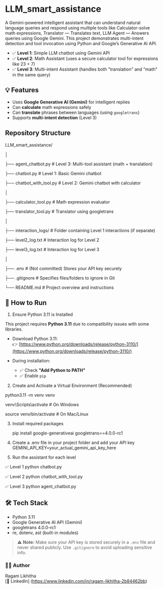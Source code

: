 # LLM_smart_assistance
A Gemini-powered intelligent assistant that can understand natural language queries and respond using multiple tools like Calculator-solve math expressions, Translator — Translates text, LLM Agent — Answers queries using Google Gemini.  This project demonstrates multi-intent detection and tool invocation using Python and Google’s Generative AI API.
- ✅ **Level 1**: Simple LLM chatbot using Gemini API
- ✅ **Level 2**: Math Assistant (uses a secure calculator tool for expressions like 23 + 7)
- ✅ **Level 3**: Multi-intent Assistant (handles both "translation" and "math" in the same query)

## 💡 Features

- Uses **Google Generative AI (Gemini)** for intelligent replies
- Can **calculate** math expressions safely
- Can **translate** phrases between languages (using `googletrans`)
- Supports **multi-intent detection** (Level 3)


## Repository Structure
LLM_smart_assistance/

│

├── agent_chatbot.py         # Level 3: Multi-tool assistant (math + translation)

├── chatbot.py               # Level 1: Basic Gemini chatbot

├── chatbot_with_tool.py     # Level 2: Gemini chatbot with calculator

│

├── calculator_tool.py       # Math expression evaluator

├── translator_tool.py       # Translator using googletrans

│

├── interaction_logs/        # Folder containing Level 1 interactions (if separate)

├── level2_log.txt           # Interaction log for Level 2

├── level3_log.txt           # Interaction log for Level 3

│

├── .env                     # (Not committed) Stores your API key securely

├── .gitignore               # Specifies files/folders to ignore in Git

└── README.md                # Project overview and instructions       


## 🚀 How to Run

 1. Ensure Python 3.11 is Installed

   This project requires **Python 3.11** due to compatibility issues with some libraries.

  - Download Python 3.11:  
    👉 [https://www.python.org/downloads/release/python-3110/](https://www.python.org/downloads/release/python-3110/)

  - During installation:
    - ✅ Check **"Add Python to PATH"**
    - ✅ Enable `pip`

 2. Create and Activate a Virtual Environment (Recommended)

   python3.11 -m venv venv

   venv\Scripts\activate       # On Windows

   source venv/bin/activate    # On Mac/Linux

3. Install required packages

   pip install google-generativeai googletrans==4.0.0-rc1

4. Create a .env file in your project folder and add your API key
   GEMINI_API_KEY=your_actual_gemini_api_key_here

5. Run the assistant for each level

  ✅ Level 1
  python chatbot.py
  
  ✅ Level 2
  python chatbot_with_tool.py

  ✅ Level 3
  python agent_chatbot.py

## 🛠️ Tech Stack

- Python 3.11
- Google Generative AI API (Gemini)
- googletrans 4.0.0-rc1
- re, dotenv, ast (built-in modules)

> ⚠️ **Note:** Make sure your API key is stored securely in a `.env` file and never shared publicly. Use `.gitignore` to avoid uploading sensitive info.

### 👩‍💻 Author

Ragam Likhitha  
[🔗 LinkedIn] 
(https://www.linkedin.com/in/ragam-likhitha-2b84462bb)




